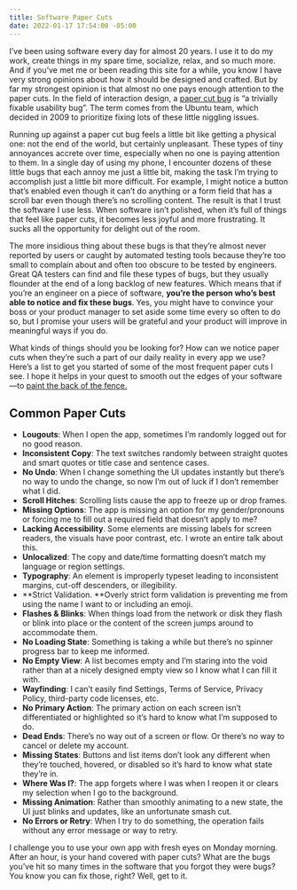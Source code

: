 ```yaml
---
title: Software Paper Cuts
date: 2022-01-17 17:54:00 -05:00
---
```


I’ve been using software every day for almost 20 years. I use it to do my work, create things in my spare time, socialize, relax, and so much more. And if you’ve met me or been reading this site for a while, you know I have very strong opinions about how it should be designed and crafted. But by far my strongest opinion is that almost no one pays enough attention to the paper cuts. In the field of interaction design, a [paper cut bug](https://en.wikipedia.org/wiki/Paper_cut_bug) is “a trivially fixable usability bug”. The term comes from the Ubuntu team, which decided in 2009 to prioritize fixing lots of these little niggling issues. 

Running up against a paper cut bug feels a little bit like getting a physical one: not the end of the world, but certainly unpleasant. These types of tiny annoyances accrete over time, especially when no one is paying attention to them. In a single day of using my phone, I encounter dozens of these little bugs that each annoy me just a little bit, making the task I’m trying to accomplish just a little bit more difficult.  For example, I might notice a button that’s enabled even though it can’t do anything or a form field that has a scroll bar even though there’s no scrolling content. The result is that I trust the software I use less. When software isn’t polished, when it’s full of things that feel like paper cuts, it becomes less joyful and more frustrating. It sucks all the opportunity for delight out of the room.

The more insidious thing about these bugs is that they’re almost never reported by users or caught by automated testing tools because they’re too small to complain about and often too obscure to be tested by engineers. Great QA testers can find and file these types of bugs, but they usually flounder at the end of a long backlog of new features. Which means that if you’re an engineer on a piece of software, **you’re the person who’s best able to notice and fix these bugs**. Yes, you might have to convince your boss or your product manager to set aside some time every so often to do so, but I promise your users will be grateful and your product will improve in meaningful ways if you do.

What kinds of things should you be looking for? How can we notice paper cuts when they’re such a part of our daily reality in every app we use? Here’s a list to get you started of some of the most frequent paper cuts I see. I hope it helps in your quest to smooth out the edges of your software—to [paint the back of the fence.](https://www.linkedin.com/pulse/paint-back-fence-chris-clark/)

## Common Paper Cuts

* **Lougouts**: When I open the app, sometimes I’m randomly logged out for no good reason.
* **Inconsistent Copy**: The text switches randomly between straight quotes and smart quotes or title case and sentence cases.
* **No Undo**: When I change something the UI updates instantly but there’s no way to undo the change, so now I’m out of luck if I don’t remember what I did.
* **Scroll Hitches**: Scrolling lists cause the app to freeze up or drop frames.
* **Missing Options**: The app is missing an option for my gender/pronouns or forcing me to fill out a required field that doesn’t apply to me?
* **Lacking Accessibility**. Some elements are missing labels for screen readers, the visuals have poor contrast, etc. I wrote an entire talk about this.
* **Unlocalized**: The copy and date/time formatting doesn’t match my language or region settings.
* **Typography**: An element is improperly typeset leading to inconsistent margins, cut-off descenders, or illegibility.
* **Strict Validation. **Overly strict form validation is preventing me from using the name I want to or including an emoji.
* **Flashes & Blinks**: When things load from the network or disk they flash or blink into place or the content of the screen jumps around to accommodate them.
* **No Loading State**: Something is taking a while but there’s no spinner progress bar to keep me informed.
* **No Empty View**: A list becomes empty and I’m staring into the void rather than at a nicely designed empty view so I know what I can fill it with.
* **Wayfinding**: I can’t easily find Settings, Terms of Service, Privacy Policy, third-party code licenses, etc.
* **No Primary Action**: The primary action on each screen isn’t differentiated or highlighted so it’s hard to know what I’m supposed to do.
* **Dead Ends**: There’s no way out of a screen or flow. Or there’s no way to cancel or delete my account.
* **Missing States**: Buttons and list items don’t look any different when they’re touched, hovered, or disabled so it’s hard to know what state they’re in.
* **Where Was I?**: The app forgets where I was when I reopen it or clears my selection when I go to the background.
* **Missing Animation**: Rather than smoothly animating to a new state, the UI just blinks and updates, like an unfortunate smash cut.
* **No Errors or Retry**: When I try to do something, the operation fails without any error message or way to retry.

I challenge you to use your own app with fresh eyes on Monday morning. After an hour, is your hand covered with paper cuts? What are the bugs you’ve hit so many times in the software that you forgot they were bugs? You know you can fix those, right? Well, get to it.